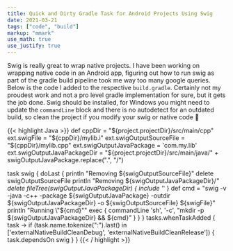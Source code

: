 ```yaml
---
title: Quick and Dirty Gradle Task for Android Projects Using Swig
date: 2021-03-21
tags: ["code", "build"]
markup: "mmark"
use_math: true
use_justify: true
---
```


Swig is really great to wrap native projects. I have been working on wrapping native code in an Android app, figuring out how to run swig as part of the gradle build pipeline took me way too many google queries. Below is the code I added to the respective `build.gradle`. Certainly not my proudest work and not a pro level gradle implementation for sure, but it gets the job done.
Swig should be installed, for Windows you might need to update the `commandLine` block and there is no autodetect for an outdated build, so clean the project if you modify your swig or native code :shower:


{{< highlight Java >}}
def cppDir = "${project.projectDir}/src/main/cpp"
ext.swigFile = "${cppDir}/mylib.i"
ext.swigOutputSourceFile = "${cppDir}/mylib.cpp"
ext.swigOutputJavaPackage = 'com.my.lib'
ext.swigOutputJavaPackageDir = "${project.projectDir}/src/main/java/" + swigOutputJavaPackage.replace(".", "/")

task swig {
    doLast {
        println "Removing ${swigOutputSourceFile}"
        delete swigOutputSourceFile
        println "Removing ${swigOutputJavaPackageDir}/*"
        delete fileTree(swigOutputJavaPackageDir) {
            include '*'
        }
        def cmd = "swig -v -java -c++ -package ${swigOutputJavaPackage} -outdir ${swigOutputJavaPackageDir} -o ${swigOutputSourceFile} ${swigFile}"
        println "Running \"${cmd}\""
        exec {
            commandLine 'sh', '-c', "mkdir -p ${swigOutputJavaPackageDir} && ${cmd}"
        }
    }
}
tasks.whenTaskAdded { task ->
    if (task.name.tokenize(":").last() in ['externalNativeBuildCleanDebug', 'externalNativeBuildCleanRelease']) {
        task.dependsOn swig
    }
}
{{< / highlight >}}


